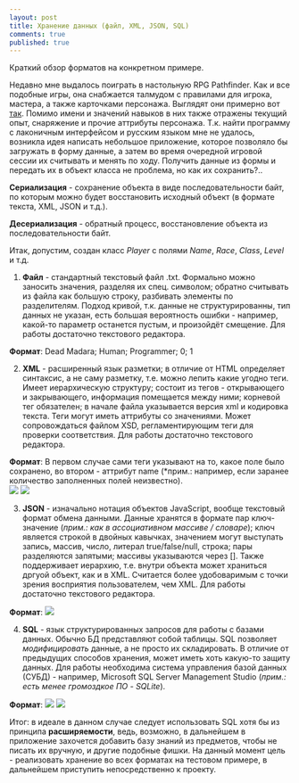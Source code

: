 ```yaml
---
layout: post
title: Хранение данных (файл, XML, JSON, SQL)
comments: true
published: true
---
```

Краткий обзор форматов на конкретном примере.

Недавно мне выдалось поиграть в настольную RPG Pathfinder. Как и все подобные игры, она снабжается талмудом с правилами для игрока, мастера, а также карточками персонажа. Выглядят они примерно вот [так](https://github.com/deadmadara/deadmadara.github.io/blob/main/images/pathfinder-char-list.png?raw=true). Помимо имени и значений навыков в них также отражены текущий опыт, снаряжение и прочие аттрибуты персонажа. Т.к. найти программу с лаконичным интерфейсом и русским языком мне не удалось, возникла идея написать небольшое приложение, которое позволяло бы загружать в форму данные, а затем во время очередной игровой сессии их считывать и менять по ходу. Получить данные из формы и передать их в объект класса не проблема, но как их сохранить?..

**Сериализация** - сохранение объекта в виде последовательности байт, по которым можно будет восстановить исходный объект (в формате текста, XML, JSON и т.д.).

**Десериализация** - обратный процесс, восстановление объекта из последовательности байт.

Итак, допустим, создан класс *Player* с полями *Name*, *Race*, *Class*, *Level* и т.д.

1) **Файл** - стандартный текстовый файл .txt. Формально можно заносить значения, разделяя их спец. символом; обратно считывать из файла как большую строку, разбивать элементы по разделителям. Подход кривой, т.к. данные не структурированны, тип данных не указан, есть большая вероятность ошибки - например, какой-то параметр останется пустым, и произойдёт смещение. Для работы достаточно текстового редактора. 

**Формат**: Dead Madara; Human; Programmer; 0; 1 

2) **XML** - расширенный язык разметки; в отличие от HTML определяет синтаксис, а не саму разметку, т.е. можно лепить какие угодно теги. Имеет иерархическую структуру; состоит из тегов - открывающего и закрывающего, информация помещается между ними; корневой тег обязателен; в начале файла указывается версия xml и кодировка текста. Теги могут иметь аттрибуты со значениями. Может сопровождаться файлом XSD, регламентирующим теги для проверки соответствия. Для работы достаточно текстового редактора. 

**Формат**: В первом случае сами теги указывают на то, какое поле было сохранено, во втором - аттрибут name (*прим.: например, если заранее количество заполненных полей неизвестно).  
![]({{site.baseurl}}/images/xml1.png) ![]({{site.baseurl}}/images/xml2.png)

3) **JSON** - изначально нотация объектов JavaScript, вообще текстовый формат обмена данными. Данные хранятся в формате пар ключ-значение (*прим.: как в ассоциативном массиве / словаре*); ключ является строкой в двойных кавычках, значением могут выступать запись, массив, число, литерал true/false/null, строка; пары разделяются запятыми; массивы указываются через []. Также поддерживает иерархию, т.е. внутри объекта может храниться дргуой объект, как и в XML. Считается более удобоваримым с точки зрения восприятия пользователем, чем XML. Для работы достаточно текстового редактора. 

**Формат**: ![]({{site.baseurl}}/images/json.png)

4) **SQL** - язык структурированных запросов для работы с базами данных. Обычно БД представляют собой таблицы. SQL позволяет *модифицировать* данные, а не просто их складировать. В отличие от предыдущих способов хранения, может иметь хоть какую-то защиту данных. Для работы необходима система управления базой данных (СУБД) - например, Microsoft SQL Server Management Studio (*прим.: есть менее громоздкое ПО - SQLite*). 

**Формат**: ![]({{site.baseurl}}/images/db1.png) ![]({{site.baseurl}}/images/db2.png)

Итог: в идеале в данном случае следует использовать SQL хотя бы из принципа **расширяемости**, ведь, возможно, в дальнейшем в приложение захочется добавить базу знаний из предметов, чтобы не писать их вручную, и другие подобные фишки. 
На данный момент цель - реализовать хранение во всех форматах на тестовом примере, в дальнейшем приступить непосредственно к проекту.
